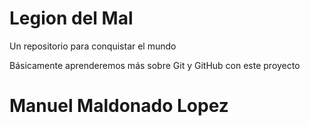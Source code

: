 # Legion del Mal
Un repositorio para conquistar el mundo

Básicamente aprenderemos más sobre Git y GitHub con este proyecto

# Manuel Maldonado Lopez